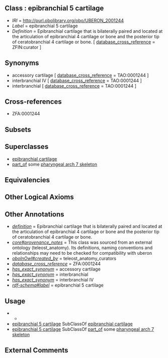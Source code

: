 
## Class : epibranchial 5 cartilage

 * *IRI* = http://purl.obolibrary.org/obo/UBERON_2001244
 * *Label* = epibranchial 5 cartilage
 * *Definition* = Epibranchial cartilage that is bilaterally paired and located at the articulation of epibranchial 4 cartilage or bone and the posterior tip of ceratobranchial 4 cartilage or bone. [ [database_cross_reference](../../ef/oboInOwl#hasDbXref.md) = ZFIN:curator ]

## Synonyms

 * accessory cartilage [ [database_cross_reference](../../ef/oboInOwl#hasDbXref.md) = TAO:0001244 ]
 * interbranchial IV [ [database_cross_reference](../../ef/oboInOwl#hasDbXref.md) = TAO:0001244 ]
 * interbranchial [ [database_cross_reference](../../ef/oboInOwl#hasDbXref.md) = TAO:0001244 ]

## Cross-references

 * ZFA:0001244

## Subsets


## Superclasses

 * [epibranchial cartilage](../../UBERON/27/UBERON_2001527.md)
 * [part_of](../../BFO/50/BFO_0000050.md) some [pharyngeal arch 7 skeleton](../../UBERON/29/UBERON_2001229.md)

## Equivalencies


## Other Logical Axioms


## Other Annotations

 * *[definition](../../IAO/15/IAO_0000115.md)* = Epibranchial cartilage that is bilaterally paired and located at the articulation of epibranchial 4 cartilage or bone and the posterior tip of ceratobranchial 4 cartilage or bone.
 * *[core#provenance_notes](../../core#provenance/es/core#provenance_notes.md)* = This class was sourced from an external ontology (teleost_anatomy). Its definitions, naming conventions and relationships may need to be checked for compatibility with uberon
 * *[oboInOwl#created_by](../../oboInOwl#created/by/oboInOwl#created_by.md)* = teleost_anatomy_curators
 * *[database_cross_reference](../../ef/oboInOwl#hasDbXref.md)* = ZFA:0001244
 * *[has_exact_synonym](../../ym/oboInOwl#hasExactSynonym.md)* = accessory cartilage
 * *[has_exact_synonym](../../ym/oboInOwl#hasExactSynonym.md)* = interbranchial
 * *[has_exact_synonym](../../ym/oboInOwl#hasExactSynonym.md)* = interbranchial IV
 * *[rdf-schema#label](../../el/rdf-schema#label.md)* = epibranchial 5 cartilage

## Usage

 * -
 * [epibranchial 5 cartilage](../../UBERON/44/UBERON_2001244.md) SubClassOf [epibranchial cartilage](../../UBERON/27/UBERON_2001527.md)
 * [epibranchial 5 cartilage](../../UBERON/44/UBERON_2001244.md) SubClassOf [part_of](../../BFO/50/BFO_0000050.md) some [pharyngeal arch 7 skeleton](../../UBERON/29/UBERON_2001229.md)

## External Comments

